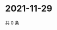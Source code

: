 # 2021-11-29

共 0 条

<!-- BEGIN WEIBO -->
<!-- 最后更新时间 Mon Nov 29 2021 15:14:58 GMT+0800 (China Standard Time) -->

<!-- END WEIBO -->
